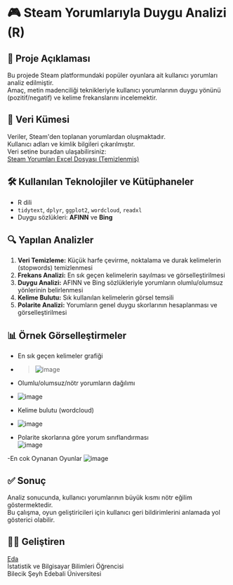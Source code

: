 # 🎮 Steam Yorumlarıyla Duygu Analizi (R)

## 📌 Proje Açıklaması
Bu projede Steam platformundaki popüler oyunlara ait kullanıcı yorumları analiz edilmiştir.  
Amaç, metin madenciliği teknikleriyle kullanıcı yorumlarının duygu yönünü (pozitif/negatif) ve kelime frekanslarını incelemektir.

## 📁 Veri Kümesi
Veriler, Steam'den toplanan yorumlardan oluşmaktadır.  
Kullanıcı adları ve kimlik bilgileri çıkarılmıştır.  
Veri setine buradan ulaşabilirsiniz:  
[Steam Yorumları Excel Dosyası (Temizlenmiş)](https://docs.google.com/spreadsheets/d/1va6G1xXhSAnriBd-QzRyLwc1ECkMQ4sz/edit?usp=drive_link)

## 🛠️ Kullanılan Teknolojiler ve Kütüphaneler
- R dili
- `tidytext`, `dplyr`, `ggplot2`, `wordcloud`, `readxl`
- Duygu sözlükleri: **AFINN** ve **Bing**

## 🔍 Yapılan Analizler
1. **Veri Temizleme:** Küçük harfe çevirme, noktalama ve durak kelimelerin (stopwords) temizlenmesi
2. **Frekans Analizi:** En sık geçen kelimelerin sayılması ve görselleştirilmesi
3. **Duygu Analizi:** AFINN ve Bing sözlükleriyle yorumların olumlu/olumsuz yönlerinin belirlenmesi
4. **Kelime Bulutu:** Sık kullanılan kelimelerin görsel temsili
5. **Polarite Analizi:** Yorumların genel duygu skorlarının hesaplanması ve görselleştirilmesi

## 📊 Örnek Görselleştirmeler
>

- En sık geçen kelimeler grafiği
- > ![image](https://github.com/user-attachments/assets/1626589f-8c57-4bcf-a64f-88c90ce8095f)

- Olumlu/olumsuz/nötr yorumların dağılımı
- ![image](https://github.com/user-attachments/assets/d802964e-6283-45ac-ad60-d9c6090f5e90)

- Kelime bulutu (wordcloud)
- ![image](https://github.com/user-attachments/assets/36581d0c-2186-4646-8b80-571835a86c89)
 
- Polarite skorlarına göre yorum sınıflandırması  
![image](https://github.com/user-attachments/assets/ca6d6d81-50fc-4d70-8ae5-9e95c093e66b)

-En cok Oynanan Oyunlar
![image](https://github.com/user-attachments/assets/c82b0c4d-d828-4300-b05f-9ce225ae5009)

## ✅ Sonuç
Analiz sonucunda, kullanıcı yorumlarının büyük kısmı nötr eğilim göstermektedir.  
Bu çalışma, oyun geliştiricileri için kullanıcı geri bildirimlerini anlamada yol gösterici olabilir.

## 👩‍💻 Geliştiren
[Eda](https://github.com/eda22)  
İstatistik ve Bilgisayar Bilimleri Öğrencisi  
Bilecik Şeyh Edebali Üniversitesi
